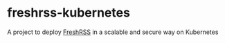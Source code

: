 # freshrss-kubernetes

A project to deploy [FreshRSS](https://freshrss.org/) in a scalable and secure way on Kubernetes
